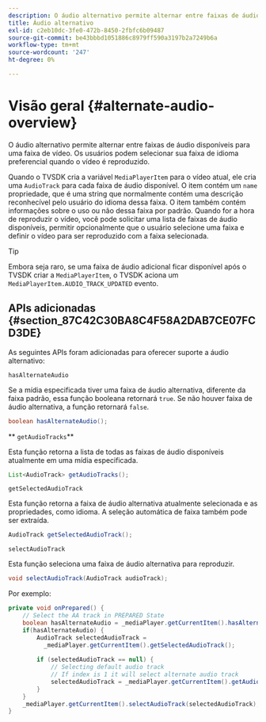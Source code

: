 ```yaml
---
description: O áudio alternativo permite alternar entre faixas de áudio disponíveis para uma faixa de vídeo. Os usuários podem selecionar sua faixa de idioma preferencial quando o vídeo é reproduzido.
title: Áudio alternativo
exl-id: c2eb10dc-3fe0-472b-8450-2fbfc6b09487
source-git-commit: be43bbbd1051886c8979ff590a3197b2a7249b6a
workflow-type: tm+mt
source-wordcount: '247'
ht-degree: 0%

---
```


# Visão geral {#alternate-audio-overview}

O áudio alternativo permite alternar entre faixas de áudio disponíveis para uma faixa de vídeo. Os usuários podem selecionar sua faixa de idioma preferencial quando o vídeo é reproduzido.

<!--<a id="section_E4F9DC28A2944BD08B4190A7F98A8365"></a>-->

Quando o TVSDK cria a variável `MediaPlayerItem` para o vídeo atual, ele cria uma `AudioTrack` para cada faixa de áudio disponível. O item contém um `name` propriedade, que é uma string que normalmente contém uma descrição reconhecível pelo usuário do idioma dessa faixa. O item também contém informações sobre o uso ou não dessa faixa por padrão. Quando for a hora de reproduzir o vídeo, você pode solicitar uma lista de faixas de áudio disponíveis, permitir opcionalmente que o usuário selecione uma faixa e definir o vídeo para ser reproduzido com a faixa selecionada.

>[!TIP]
>
>Embora seja raro, se uma faixa de áudio adicional ficar disponível após o TVSDK criar a `MediaPlayerItem`, o TVSDK aciona um `MediaPlayerItem.AUDIO_TRACK_UPDATED` evento.

## APIs adicionadas {#section_87C42C30BA8C4F58A2DAB7CE07FCD3DE}

As seguintes APIs foram adicionadas para oferecer suporte a áudio alternativo:

`hasAlternateAudio`

Se a mídia especificada tiver uma faixa de áudio alternativa, diferente da faixa padrão, essa função booleana retornará `true`. Se não houver faixa de áudio alternativa, a função retornará `false`.

```java
boolean hasAlternateAudio();
```

** `getAudioTracks`**

Esta função retorna a lista de todas as faixas de áudio disponíveis atualmente em uma mídia especificada.

```java
List<AudioTrack> getAudioTracks();
```

`getSelectedAudioTrack`

Esta função retorna a faixa de áudio alternativa atualmente selecionada e as propriedades, como idioma. A seleção automática de faixa também pode ser extraída.

```java
AudioTrack getSelectedAudioTrack();
```

`selectAudioTrack`

Esta função seleciona uma faixa de áudio alternativa para reproduzir.

```java
void selectAudioTrack(AudioTrack audioTrack);
```

Por exemplo:

```java
private void onPrepared() { 
    // Select the AA track in PREPARED State 
    boolean hasAlternateAudio = _mediaPlayer.getCurrentItem().hasAlternateAudio(); 
    if(hasAlternateAudio) { 
        AudioTrack selectedAudioTrack =  
          _mediaPlayer.getCurrentItem().getSelectedAudioTrack(); 
 
        if (selectedAudioTrack == null) {  
            // Selecting default audio track  
            // If index is 1 it will select alternate audio track  
            selectedAudioTrack = _mediaPlayer.getCurrentItem().getAudioTracks().get(0);  
        } 
    } 
    _mediaPlayer.getCurrentItem().selectAudioTrack(selectedAudioTrack); 
} 
```
